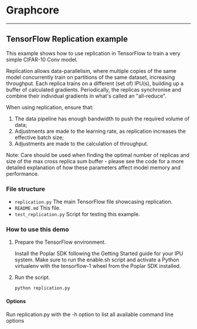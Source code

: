 # Graphcore

---
## TensorFlow Replication example

This example shows how to use replication in TensorFlow to train a very simple
CIFAR-10 Conv model.

Replication allows data-parallelism, where multiple copies of the same model
concurrently train on partitions of the same dataset, increasing throughput.
Each replica trains on a different (set of) IPU(s), building up a buffer of
calculated gradients. Periodically, the replicas synchronise and combine their
individual gradients in what's called an "all-reduce".

When using replication, ensure that:
1. The data pipeline has enough bandwidth to push the required volume of data;
2. Adjustments are made to the learning rate, as replication increases the
   effective batch size;
3. Adjustments are made to the calculation of throughput.

Note: Care should be used when finding the optimal number of replicas and size
of the max cross replica sum buffer - please see the code for a more detailed
explanation of how these parameters affect model memory and performance.

### File structure

* `replication.py` The main TensorFlow file showcasing replication.
* `README.md` This file.
* `test_replication.py` Script for testing this example.

### How to use this demo

1) Prepare the TensorFlow environment.

   Install the Poplar SDK following the Getting Started guide for your IPU system.
   Make sure to run the enable.sh script and activate a Python virtualenv with the
   tensorflow-1 wheel from the Poplar SDK installed.

2) Run the script.

   `python replication.py`

#### Options

Run replication.py with the -h option to list all available command line options
